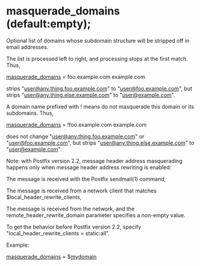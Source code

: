 # masquerade_domains (default:empty); 


Optional list of domains whose subdomain structure will be stripped
off in email addresses.



The list is processed left to right, and processing stops at the
first match.  Thus,




<a href="postconf.5.html#masquerade_domains">masquerade_domains</a> = foo.example.com example.com




strips "user@any.thing.foo.example.com" to "user@foo.example.com",
but strips "user@any.thing.else.example.com" to "user@example.com".



A domain name prefixed with ! means do not masquerade this domain
or its subdomains. Thus,




<a href="postconf.5.html#masquerade_domains">masquerade_domains</a> = !foo.example.com example.com




does not change "user@any.thing.foo.example.com" or "user@foo.example.com",
but strips "user@any.thing.else.example.com" to "user@example.com".


 Note: with Postfix version 2.2, message header address masquerading
happens only when message header address rewriting is enabled: 



 The message is received with the Postfix sendmail(1) command,

 The message is received from a network client that matches
$local_header_rewrite_clients,

 The message is received from the network, and the
remote_header_rewrite_domain parameter specifies a non-empty value.



 To get the behavior before Postfix version 2.2, specify
"local_header_rewrite_clients = static:all". 


Example:



<a href="postconf.5.html#masquerade_domains">masquerade_domains</a> = $<a href="postconf.5.html#mydomain">mydomain</a>




